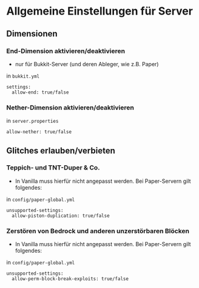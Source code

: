 # Allgemeine Einstellungen für Server

## Dimensionen

### End-Dimension aktivieren/deaktivieren
* nur für Bukkit-Server (und deren Ableger, wie z.B. Paper)

in `bukkit.yml`
```
settings:
  allow-end: true/false
```

### Nether-Dimension aktivieren/deaktivieren

in `server.properties`
```
allow-nether: true/false
```

## Glitches erlauben/verbieten

### Teppich- und TNT-Duper & Co.
* In Vanilla muss hierfür nicht angepasst werden. Bei Paper-Servern gilt folgendes:

in `config/paper-global.yml`
```
unsupported-settings:
  allow-piston-duplication: true/false
```

### Zerstören von Bedrock und anderen unzerstörbaren Blöcken
* In Vanilla muss hierfür nicht angepasst werden. Bei Paper-Servern gilt folgendes:

in `config/paper-global.yml`
```
unsupported-settings:
  allow-perm-block-break-exploits: true/false
```
